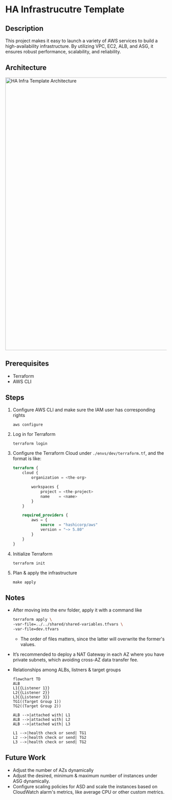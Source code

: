 # HA Infrastrucutre Template

## Description

This project makes it easy to launch a variety of AWS services to build a high-availability infrastructure. By utilizing VPC, EC2, ALB, and ASG, it ensures robust performance, scalability, and reliability.

## Architecture

<img src="https://the-general.s3.ap-northeast-1.amazonaws.com/project/ha-infra-template.svg" width="850" alt="HA Infra Template Architecture"/>

## Prerequisites

- Terraform
- AWS CLI

## Steps
1. Configure AWS CLI and make sure the IAM user has corresponding rights
    
    ```shell
    aws configure
    ```

2. Log in for Terraform
    
    ```shell
    terraform login
    ```

3. Configure the Terraform Cloud under `./envs/dev/terraform.tf`, and the format is like:
    
    ```terraform
    terraform {
        cloud {
            organization = <the-org>

            workspaces {
                project = <the-project>
                name    = <name>
            }
        }

        required_providers {
            aws = {
                source  = "hashicorp/aws"
                version = "~> 5.80"
            }
        }
    }
    ```

4. Initialize Terraform
    
    ```shell
    terraform init
    ```

5. Plan & apply the infrastructure
    
    ```shell
    make apply
    ```

## Notes
- After moving into the env folder, apply it with a command like
    
    ```bash
    terraform apply \
    -var-file=../../shared/shared-variables.tfvars \
    -var-file=dev.tfvars
    ```
    - The order of files matters, since the latter will overwrite the former's values.

-  It’s recommended to deploy a NAT Gateway in each AZ where you have private subnets, which avoiding cross-AZ data transfer fee.

- Relationships among ALBs, listners & target groups
    ```mermaid
    flowchart TD
    ALB
    L1{{Listener 1}}
    L2{{Listener 2}}
    L3{{Listener 3}}
    TG1((Target Group 1))
    TG2((Target Group 2))

    ALB -->|attached with| L1
    ALB -->|attached with| L2
    ALB -->|attached with| L3

    L1 -->|health check or send| TG1
    L2 -->|health check or send| TG2
    L3 -->|health check or send| TG2
    ```

## Future Work
- Adjust the number of AZs dynamically
- Adjust the desired, minimum & maximum number of instances under ASG dynamically.
- Configure scaling policies for ASD and scale the instances based on CloudWatch alarm's metrics, like average CPU or other custom metrics.